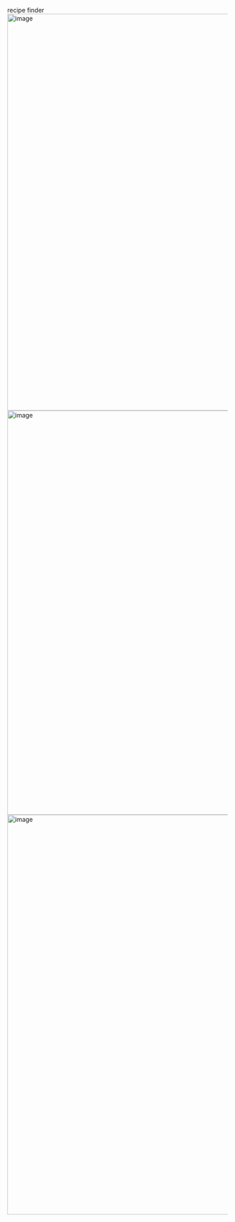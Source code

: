 recipe finder
<img width="906" alt="image" src="https://github.com/aaradhana-ojha/recipe-finder/assets/70123480/f1e2e535-3fd1-4c07-aaf9-78557368e79a">
<img width="923" alt="image" src="https://github.com/aaradhana-ojha/recipe-finder/assets/70123480/14461814-3720-40bb-8a6e-8965db15bd44">
<img width="913" alt="image" src="https://github.com/aaradhana-ojha/recipe-finder/assets/70123480/237b1384-c111-4f94-974e-ca113ab849fc">



